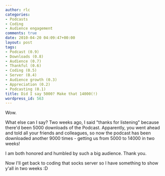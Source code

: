 ```yaml
---
author: rlc
categories:
- Podcasts
- Coding
- Audience engagement
comments: true
date: 2010-04-20 04:09:47+00:00
layout: post
tags:
- Podcast (0.9)
- Downloads (0.8)
- Audience (0.7)
- Thankful (0.6)
- Coding (0.5)
- Server (0.4)
- Audience growth (0.3)
- Appreciation (0.2)
- Podcasting (0.1)
title: Did I say 5000? Make that 14000(!)
wordpress_id: 563
---
```


<!--more-->

Wow.

What else can I say? Two weeks ago, I said "thanks for listening" because there'd been 5000 downloads of the Podcast. Apparently, you went ahead and told all your friends and colleagues, so now the podcast has been downloaded another 9000 times - getting us from 5000 to 14000 in two weeks!

I am both honored and humbled by such a big audience. Thank you.

Now I'll get back to coding that socks server so I have something to show y'all in two weeks :D